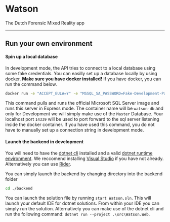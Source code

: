# Watson
The Dutch Forensic Mixed Reality app

---

## Run your own environment

#### Spin up a local database
In development mode, the API tries to connect to a local database using some fake credentials. You can easilly set up a database locally by using docker. **Make sure you have docker installed!** If you have docker, you can run the command below.

```sh
docker run -e "ACCEPT_EULA=Y" -e "MSSQL_SA_PASSWORD=Fake-Development-Password1!" -e "MSSQL_PID=Evaluation" -p 14339:1433  --name watson-db --hostname watson-db -v watson-data-volume:/var/opt/mssql -d mcr.microsoft.com/mssql/server:2022-latest
```

This command pulls and runs the official Microsoft SQL Server image and runs this server in Express mode. The container name will be `watson-db` and only for Development we will simply make use of the `Master` Database. Your localhost port `14339` will be used to port forward to the sql server listening inside the docker container. If you have used this command, you do not have to manually set up a connection string in development mode.

#### Launch the backend in development
You will need to have the [dotnet cli](https://learn.microsoft.com/en-us/dotnet/core/tools/) installed and a valid [dotnet runtime environment](https://dotnet.microsoft.com/en-us/download). We reccomend installing [Visual Studio](https://code.visualstudio.com/download) if you have not already. Alternatively you can use [Rider](https://www.jetbrains.com/rider/).

You can simply launch the backend by changing directory into the backend folder

```sh
cd ./backend
```

You can launch the solution file by running `start Watson.sln`. This will launch your default IDE for dotnet solutions. From within your IDE you can simply run the solution. Alternatively you can make use of the dotnet cli and run the following command: `dotnet run --project .\src\Watson.Web`.

